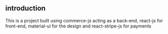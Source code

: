 ## introduction

This is a project built using commerce-js acting as a back-end, react-js for front-end, material-ui for the design and react-stripe-js for payments
